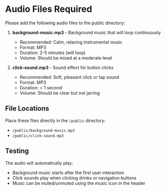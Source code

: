 # Audio Files Required

Please add the following audio files to the public directory:

1. **background-music.mp3** - Background music that will loop continuously
   - Recommended: Calm, relaxing instrumental music
   - Format: MP3
   - Duration: 2-5 minutes (will loop)
   - Volume: Should be mixed at a moderate level

2. **click-sound.mp3** - Sound effect for button clicks
   - Recommended: Soft, pleasant click or tap sound
   - Format: MP3
   - Duration: < 1 second
   - Volume: Should be clear but not jarring

## File Locations
Place these files directly in the `/public` directory:
- `/public/background-music.mp3`
- `/public/click-sound.mp3`

## Testing
The audio will automatically play:
- Background music starts after the first user interaction
- Click sounds play when clicking drinks or navigation buttons
- Music can be muted/unmuted using the music icon in the header